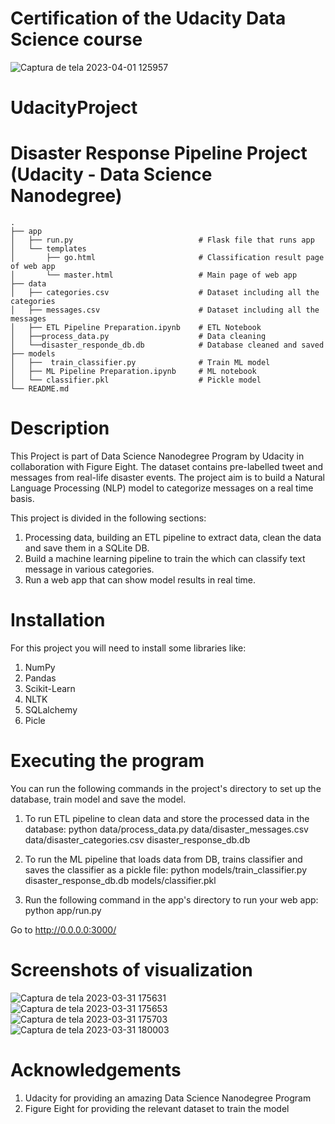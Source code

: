 # Certification of the Udacity Data Science course
![Captura de tela 2023-04-01 125957](https://user-images.githubusercontent.com/103281382/229301535-3376eae2-659a-45a5-981e-ac514458b78a.png)
# UdacityProject
# Disaster Response Pipeline Project (Udacity - Data Science Nanodegree)

    .
    ├── app     
    │   ├── run.py                            # Flask file that runs app
    │   └── templates   
    │       ├── go.html                       # Classification result page of web app
    │       └── master.html                   # Main page of web app    
    ├── data                   
    │   ├── categories.csv                    # Dataset including all the categories  
    │   ├── messages.csv                      # Dataset including all the messages
    │   ├── ETL Pipeline Preparation.ipynb    # ETL Notebook
    │   ├──process_data.py                    # Data cleaning
    │   └──disaster_responde_db.db            # Database cleaned and saved
    ├── models
    │   ├──  train_classifier.py              # Train ML model        
    │   ├── ML Pipeline Preparation.ipynb     # ML notebook
    │   └── classifier.pkl                    # Pickle model
    └── README.md
# Description
This Project is part of Data Science Nanodegree Program by Udacity in collaboration with Figure Eight. The dataset contains pre-labelled tweet and messages from real-life disaster events. The project aim is to build a Natural Language Processing (NLP) model to categorize messages on a real time basis.

This project is divided in the following sections:

1. Processing data, building an ETL pipeline to extract data, clean the data and save them in a SQLite DB.
2. Build a machine learning pipeline to train the which can classify text message in various categories.
3. Run a web app that can show model results in real time.
# Installation
For this project you will need to install some libraries like:
1. NumPy
2. Pandas
3. Scikit-Learn
4. NLTK
5. SQLalchemy
6. Picle

# Executing the program 
You can run the following commands in the project's directory to set up the database, train model and save the model.

1. To run ETL pipeline to clean data and store the processed data in the database: python data/process_data.py data/disaster_messages.csv data/disaster_categories.csv disaster_response_db.db

2. To run the ML pipeline that loads data from DB, trains classifier and saves the classifier as a pickle file: python models/train_classifier.py disaster_response_db.db models/classifier.pkl

3. Run the following command in the app's directory to run your web app: python app/run.py

Go to http://0.0.0.0:3000/

# Screenshots of visualization
![Captura de tela 2023-03-31 175631](https://user-images.githubusercontent.com/103281382/229228783-d053bb78-2813-4d6b-b2d9-194393e162b8.png)
![Captura de tela 2023-03-31 175653](https://user-images.githubusercontent.com/103281382/229228820-7e5f5995-0e08-44cb-946a-eac142837de0.png)
![Captura de tela 2023-03-31 175703](https://user-images.githubusercontent.com/103281382/229228839-39e63a66-5f92-469a-8ca2-09b6bd6afaee.png)
![Captura de tela 2023-03-31 180003](https://user-images.githubusercontent.com/103281382/229229143-9284cd03-cf6a-44b7-82ea-919b50ea1eca.png)

# Acknowledgements
1. Udacity for providing an amazing Data Science Nanodegree Program
2. Figure Eight for providing the relevant dataset to train the model
